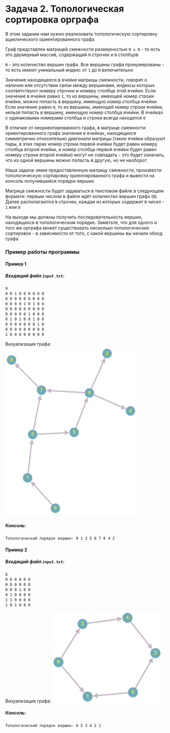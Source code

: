 # Задача 2. Топологическая сортировка орграфа
В этом задании нам нужно реализовать топологическую сортировку ациклического ориентированного графа

Граф представлен матрицей смежности размерностью `N x N` - то есть это двумерный массив, содержащий `N` строчек и `N` столбцов

`N` - это количество вершин графа. Все вершины графа пронумерованы - то есть имеют уникальный индекс от `1` до `N` включительно

Значение находящееся в ячейке матрицы смежности, говорит о наличии или отсутствии связи между вершинами, индексы которых соответствуют номеру строчки и номеру столбца этой ячейки. Если значение в ячейке равно `1`, то из вершины, имеющей номер строки ячейки, можно попасть в вершину, имеющую номер столбца ячейки. Если значение равно `0`, то из вершины, имеющей номер строки ячейки, нельзя попасть в вершину, имеющую номер столбца ячейки. В ячейках с одинаковыми номерами столбца и строки всегда находится `0`

В отличие от неориентированного графа, в матрице смежности ориентированного графа значения в ячейках, находящихся симметрично относительно диагонали матрицы (такие ячейки образуют пары, в этих парах номер строки первой ячейки будет равен номеру столбца второй ячейки, а номер столбца первой ячейки будет равен номеру строки второй ячейки) могут не совпадать - это будет означать, что из одной вершины можно попасть в другую, но не наоборот

Наша задача: имея предоставленную матрицу смежности, произвести топологическую сортировку ориентированного графа и вывести на консоль получившийся порядок вершин

Матрица смежности будет задаваться в текстовом файле в следующем формате: первым числом в файле идёт количество вершин графа (`N`). Далее располагаются `N` строчек, каждая из которых содержит `N` чисел - `1` или `0`

На выходе мы должны получить последовательность вершин, находящихся в топологическом порядке. Заметьте, что для одного и того же орграфа может существовать несколько топологических сортировок - в зависимости от того, с какой вершины вы начали обход графа

### Пример работы программы
#### Пример 1
##### Входящий файл `input.txt`:
```
9
0 0 1 0 0 0 0 0 0 
0 0 0 0 0 0 0 0 0 
0 0 0 0 1 0 1 0 0 
0 0 0 0 0 0 0 0 0 
0 0 0 0 0 1 0 0 0 
0 1 0 1 0 0 1 0 0 
0 0 0 0 0 0 0 1 0 
0 0 0 0 0 0 0 0 0 
1 0 0 0 0 0 0 0 0 
```

Визуализация графа: ![Граф 1](graph1_empty.png)
##### Консоль:
```
Топологический порядок вершин: 9 1 3 5 6 7 8 4 2
```
#### Пример 2
##### Входящий файл `input.txt`:
```
6
0 0 0 0 0 0 
0 0 0 0 0 0 
0 0 0 1 0 0 
0 1 0 0 0 0 
1 1 0 0 0 0 
1 0 1 0 0 0 
```

Визуализация графа: ![Граф 2](graph2_empty.png)
##### Консоль:
```
Топологический порядок вершин: 6 5 3 4 2 1
```